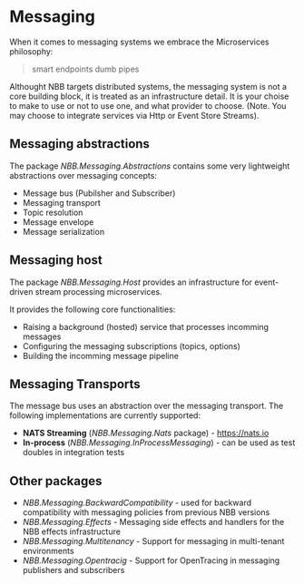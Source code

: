 Messaging
===============

When it comes to messaging systems we embrace the Microservices philosophy:
> smart endpoints dumb pipes


Althought NBB targets distributed systems, the messaging system is not a core building block, it is treated as an infrastructure detail.
It is your choise to make to use or not to use one, and what provider to choose. (Note. You may choose to integrate services via Http or Event Store Streams).


Messaging abstractions
----------------

The package *NBB.Messaging.Abstractions* contains some very lightweight abstractions over messaging concepts:
* Message bus (Pubilsher and Subscriber)
* Messaging transport
* Topic resolution
* Message envelope
* Message serialization

Messaging host
----------------
The package *NBB.Messaging.Host* provides an infrastructure for event-driven stream processing microservices.

It provides the following core functionalities:
* Raising a background (hosted) service that processes incomming messages
* Configuring the messaging subscriptions (topics, options)
* Building the incomming message pipeline

Messaging Transports
-----------------
The message bus uses an abstraction over the messaging transport. The following implementations are currently supported:
* **NATS Streaming** (*NBB.Messaging.Nats* package) - https://nats.io
* **In-process** (*NBB.Messaging.InProcessMessaging*) - can be used as test doubles in integration tests

Other packages
-------------
* *NBB.Messaging.BackwardCompatibility* - used for backward compatibility with messaging policies from previous NBB versions
* *NBB.Messaging.Effects* - Messaging side effects and handlers for the NBB effects infrastructure
* *NBB.Messaging.Multitenancy* - Support for messaging in multi-tenant environments
* *NBB.Messaging.Opentracig* - Support for OpenTracing in messaging publishers and subscribers